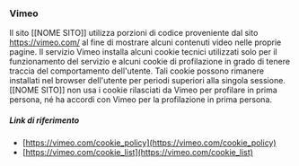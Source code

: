 ### Vimeo 
Il sito [[NOME SITO]] utilizza porzioni di codice proveniente dal sito https://vimeo.com/ al fine di mostrare alcuni contenuti video nelle proprie pagine.
Il servizio Vimeo installa alcuni cookie tecnici utilizzati solo per il funzionamento del servizio e alcuni cookie di profilazione in grado di tenere traccia del comportamento dell'utente. Tali cookie possono rimanere installati nel browser dell'utente per periodi superiori alla singola sessione. 
[[NOME SITO]] non usa i cookie rilasciati da Vimeo per profilare in prima persona, né ha accordi con Vimeo per la profilazione in prima persona.

##### Link di riferimento
* [https://vimeo.com/cookie_policy](https://vimeo.com/cookie_policy)
* [https://vimeo.com/cookie_list](https://vimeo.com/cookie_list)
